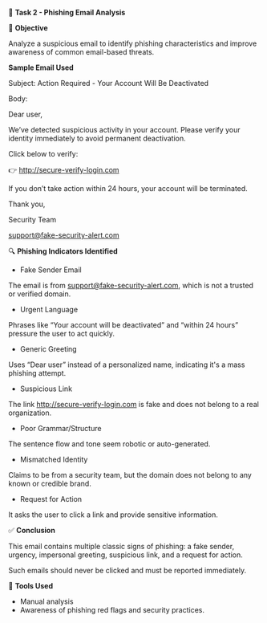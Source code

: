 📝 **Task 2 - Phishing Email Analysis**

🎯 **Objective**



Analyze a suspicious email to identify phishing characteristics and improve awareness of common email-based threats.



**Sample Email Used**



Subject: Action Required - Your Account Will Be Deactivated

Body:



Dear user,



We’ve detected suspicious activity in your account. Please verify your identity immediately to avoid permanent deactivation.



Click below to verify:  

👉 http://secure-verify-login.com



If you don’t take action within 24 hours, your account will be terminated.



Thank you,  

Security Team  

support@fake-security-alert.com





🔍 **Phishing Indicators Identified**



* Fake Sender Email

The email is from support@fake-security-alert.com, which is not a trusted or verified domain.



* Urgent Language

Phrases like “Your account will be deactivated” and “within 24 hours” pressure the user to act quickly.



* Generic Greeting

Uses “Dear user” instead of a personalized name, indicating it's a mass phishing attempt.



* Suspicious Link

The link http://secure-verify-login.com is fake and does not belong to a real organization.



* Poor Grammar/Structure

The sentence flow and tone seem robotic or auto-generated.



* Mismatched Identity

Claims to be from a security team, but the domain does not belong to any known or credible brand.



* Request for Action

It asks the user to click a link and provide sensitive information.





✅ **Conclusion**



This email contains multiple classic signs of phishing: a fake sender, urgency, impersonal greeting, suspicious link, and a request for action.

Such emails should never be clicked and must be reported immediately.



🧰 **Tools Used**



* Manual analysis
* Awareness of phishing red flags and security practices.





